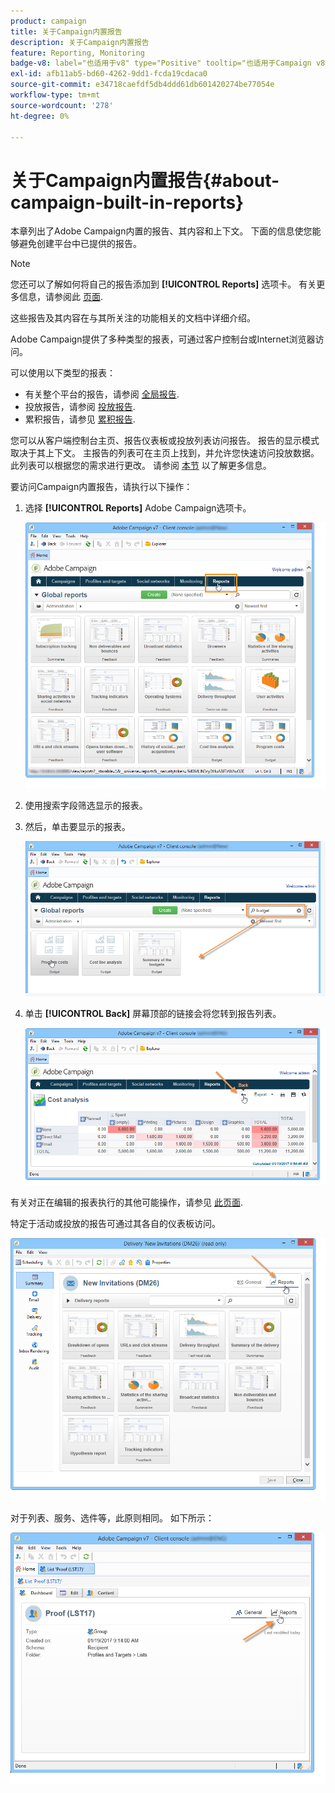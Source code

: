 ```yaml
---
product: campaign
title: 关于Campaign内置报告
description: 关于Campaign内置报告
feature: Reporting, Monitoring
badge-v8: label="也适用于v8" type="Positive" tooltip="也适用于Campaign v8"
exl-id: afb11ab5-bd60-4262-9dd1-fcda19cdaca0
source-git-commit: e34718caefdf5db4ddd61db601420274be77054e
workflow-type: tm+mt
source-wordcount: '278'
ht-degree: 0%

---
```


# 关于Campaign内置报告{#about-campaign-built-in-reports}



本章列出了Adobe Campaign内置的报告、其内容和上下文。 下面的信息使您能够避免创建平台中已提供的报告。

>[!NOTE]
>
>您还可以了解如何将自己的报告添加到 **[!UICONTROL Reports]** 选项卡。 有关更多信息，请参阅此 [页面](../../reporting/using/configuring-access-to-the-report.md#defining-the-filtering-options).

这些报告及其内容在与其所关注的功能相关的文档中详细介绍。

Adobe Campaign提供了多种类型的报表，可通过客户控制台或Internet浏览器访问。

可以使用以下类型的报表：

* 有关整个平台的报告，请参阅 [全局报告](../../reporting/using/global-reports.md).
* 投放报告，请参阅 [投放报告](../../reporting/using/delivery-reports.md).
* 累积报告，请参见 [累积报告](../../reporting/using/cumulative-reports.md).

您可以从客户端控制台主页、报告仪表板或投放列表访问报告。 报告的显示模式取决于其上下文。 主报告的列表可在主页上找到，并允许您快速访问投放数据。 此列表可以根据您的需求进行更改。 请参阅 [本节](../../reporting/using/about-reports-creation-in-campaign.md) 以了解更多信息。

要访问Campaign内置报告，请执行以下操作：

1. 选择 **[!UICONTROL Reports]** Adobe Campaign选项卡。

   ![](assets/reporting_access_from_home.png)

1. 使用搜索字段筛选显示的报表。

1. 然后，单击要显示的报表。

   ![](assets/reporting_edit_a_report.png)

1. 单击 **[!UICONTROL Back]** 屏幕顶部的链接会将您转到报告列表。

   ![](assets/reporting_back_button.png)

有关对正在编辑的报表执行的其他可能操作，请参见 [此页面](../../reporting/using/actions-on-reports.md).

特定于活动或投放的报告可通过其各自的仪表板访问。

![](assets/reporting_on_a_delivery.png)

对于列表、服务、选件等，此原则相同。 如下所示：

![](assets/reporting_on_an_offer.png)
